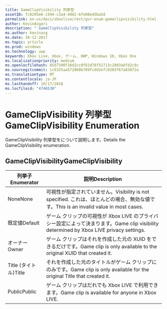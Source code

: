```yaml
---
title: GameClipVisibility 列挙型
assetID: fc0295e6-c594-c3a4-4982-6fe08e45ba5d
permalink: en-us/docs/xboxlive/rest/gvr-enum-gameclipvisibility.html
author: KevinAsgari
description: " GameClipVisibility 列挙型"
ms.author: kevinasg
ms.date: 20-12-2017
ms.topic: article
ms.prod: windows
ms.technology: uwp
keywords: Xbox Live, Xbox, ゲーム, UWP, Windows 10, Xbox One
ms.localizationpriority: medium
ms.openlocfilehash: 85d7390f16d2cc8f61d76f51713c2903a6fd2c9c
ms.sourcegitcommit: 1c6325aa572868b789fcdd2efc9203f67a83872a
ms.translationtype: MT
ms.contentlocale: ja-JP
ms.lasthandoff: 10/17/2018
ms.locfileid: "4746530"
---
```

# <a name="gameclipvisibility-enumeration"></a><span data-ttu-id="2bdd8-104">GameClipVisibility 列挙型</span><span class="sxs-lookup"><span data-stu-id="2bdd8-104">GameClipVisibility Enumeration</span></span>
<span data-ttu-id="2bdd8-105">GameClipVisibility 列挙型をについて説明します。</span><span class="sxs-lookup"><span data-stu-id="2bdd8-105">Details the GameClipVisibility enumeration.</span></span> 
<a id="ID4ER"></a>

 
## <a name="gameclipvisibility"></a><span data-ttu-id="2bdd8-106">GameClipVisibility</span><span class="sxs-lookup"><span data-stu-id="2bdd8-106">GameClipVisibility</span></span>
 
| <b><span data-ttu-id="2bdd8-107">列挙子</span><span class="sxs-lookup"><span data-stu-id="2bdd8-107">Enumerator</span></span></b>| <b><span data-ttu-id="2bdd8-108">説明</span><span class="sxs-lookup"><span data-stu-id="2bdd8-108">Description</span></span></b>| 
| --- | --- | 
| <span data-ttu-id="2bdd8-109">None</span><span class="sxs-lookup"><span data-stu-id="2bdd8-109">None</span></span>| <span data-ttu-id="2bdd8-110">可視性が指定されていません。</span><span class="sxs-lookup"><span data-stu-id="2bdd8-110">Visibility is not specified.</span></span> <span data-ttu-id="2bdd8-111">これは、ほとんどの場合、無効な値です。</span><span class="sxs-lookup"><span data-stu-id="2bdd8-111">This is an invalid value in most cases.</span></span>| 
| <span data-ttu-id="2bdd8-112">既定値</span><span class="sxs-lookup"><span data-stu-id="2bdd8-112">Default</span></span>| <span data-ttu-id="2bdd8-113">ゲーム クリップの可視性が Xbox LIVE のプライバシー設定によって決まります。</span><span class="sxs-lookup"><span data-stu-id="2bdd8-113">Game clip visibility determined by Xbox LIVE privacy settings.</span></span>| 
| <span data-ttu-id="2bdd8-114">オーナー</span><span class="sxs-lookup"><span data-stu-id="2bdd8-114">Owner</span></span>| <span data-ttu-id="2bdd8-115">ゲーム クリップはそれを作成した元の XUID をできるだけです。</span><span class="sxs-lookup"><span data-stu-id="2bdd8-115">Game clip is only available to the original XUID that created it.</span></span>| 
| <span data-ttu-id="2bdd8-116">Title (タイトル)</span><span class="sxs-lookup"><span data-stu-id="2bdd8-116">Title</span></span>| <span data-ttu-id="2bdd8-117">それを作成した元のタイトルがゲーム クリップにのみです。</span><span class="sxs-lookup"><span data-stu-id="2bdd8-117">Game clip is only available for the original Title that created it.</span></span>| 
| <span data-ttu-id="2bdd8-118">Public</span><span class="sxs-lookup"><span data-stu-id="2bdd8-118">Public</span></span>| <span data-ttu-id="2bdd8-119">ゲーム クリップはだれでも Xbox LIVE で利用できます。</span><span class="sxs-lookup"><span data-stu-id="2bdd8-119">Game clip is available for anyone in Xbox LIVE.</span></span>| 
  